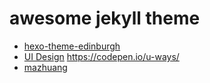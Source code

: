 # awesome jekyll theme

- [hexo-theme-edinburgh](https://github.com/sharvaridesai/hexo-theme-edinburgh)
- [UI Design](https://codepen.io/TurkAysenur) 
https://codepen.io/u-ways/
- [mazhuang](https://github.com/mzlogin/mzlogin.github.io)

